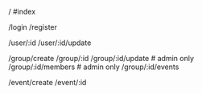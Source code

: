 / #index

/login
/register

/user/:id
/user/:id/update

/group/create
/group/:id
/group/:id/update  # admin only
/group/:id/members # admin only
/group/:id/events

/event/create
/event/:id